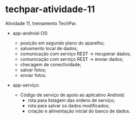 # techpar-atividade-11
Atividade 11, treinamento TechPar.

- app-android-OS:
  - posição em segundo plano do aparelho;
  - salvamento local de dados;
  - comunicação com serviço REST -> recuperar dados;
  - comunicação com serviço REST -> enviar dados;
  - checagem de conectividade;
  - salvar fotos;
  - enviar fotos.

- app-serviço:
  - Código de serviço de apoio ao aplicativo Android:
    - rota para listagem das ordens de serviço;
    - rota para salvar os dados modificados;
    - criação e alimentação inicial do banco de dados.
